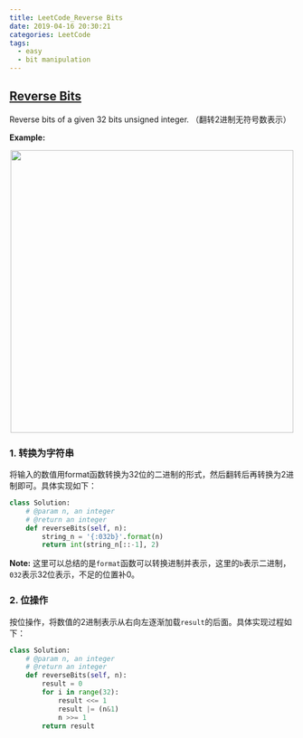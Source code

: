 ```yaml
---
title: LeetCode_Reverse Bits
date: 2019-04-16 20:30:21
categories: LeetCode
tags: 
  - easy
  - bit manipulation
---
```


## [Reverse Bits](https://leetcode.com/problems/reverse-bits/)

Reverse bits of a given 32 bits unsigned integer.
（翻转2进制无符号数表示）

<!--more-->

**Example:** 

<div align=center>
	<img src="/images/leetcode_190.png" width = "500" align=center/>
</div>

### 1. 转换为字符串
将输入的数值用format函数转换为32位的二进制的形式，然后翻转后再转换为2进制即可。具体实现如下：

```python
class Solution:
    # @param n, an integer
    # @return an integer
    def reverseBits(self, n):
        string_n = '{:032b}'.format(n)
        return int(string_n[::-1], 2)
```

**Note:** 这里可以总结的是`format`函数可以转换进制并表示，这里的`b`表示二进制，`032`表示32位表示，不足的位置补0。


### 2. 位操作
按位操作，将数值的2进制表示从右向左逐渐加载`result`的后面。具体实现过程如下：

```python
class Solution:
    # @param n, an integer
    # @return an integer
    def reverseBits(self, n):
        result = 0
        for i in range(32):
            result <<= 1
            result |= (n&1)
            n >>= 1
        return result
```
